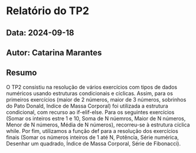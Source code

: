 # Relatório do TP2
## Data: 2024-09-18
## Autor: Catarina Marantes

## Resumo

O TP2 consistiu na resolução de vários exercícios com tipos de dados numéricos usando estruturas condicionais e cíclicas.
Assim, para os primeiros exercícios (maior de 2 números, maior de 3 números, sobrinhos do Pato Donald, Indice de Massa Corporal) foi utilizada a estrutura condicional, com recurso ao if-elif-else. 
Para os seguintes exercícios (Somar os inteiros estre 1 e 10, Soma de N núemros, Maior de N números, Menor de N números, Média de N números), recorreu-se à estrutura cíclica while.
Por fim, utilizamos a função def para a resolução dos exercícios finais (Somar os números inteiros de 1 até N, Potência, Série numérica, Desenhar um quadrado, Índice de Massa Corporal, Série de Fibonacci).
